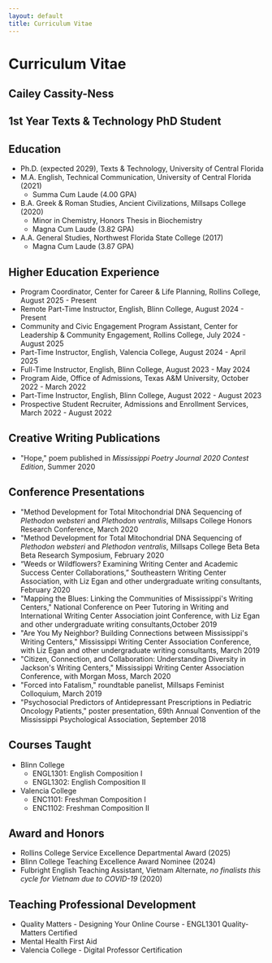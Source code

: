 ```yaml
---
layout: default
title: Curriculum Vitae
---
```

# Curriculum Vitae
## Cailey Cassity-Ness
## 1st Year Texts & Technology PhD Student

## Education
- Ph.D. (expected 2029), Texts & Technology, University of Central Florida
- M.A. English, Technical Communication, University of Central Florida (2021)
    - Summa Cum Laude (4.00 GPA)
- B.A. Greek & Roman Studies, Ancient Civilizations, Millsaps College (2020)
    - Minor in Chemistry, Honors Thesis in Biochemistry
    - Magna Cum Laude (3.82 GPA)
- A.A. General Studies, Northwest Florida State College (2017)
    - Magna Cum Laude (3.87 GPA)

## Higher Education Experience
- Program Coordinator, Center for Career & Life Planning, Rollins College, August 2025 - Present
- Remote Part-Time Instructor, English, Blinn College, August 2024 - Present
- Community and Civic Engagement Program Assistant, Center for Leadership & Community Engagement, Rollins College, July 2024 - August 2025
- Part-Time Instructor, English, Valencia College, August 2024 - April 2025
- Full-Time Instructor, English, Blinn College, August 2023 - May 2024
- Program Aide, Office of Admissions, Texas A&M University, October 2022 - March 2022
- Part-Time Instructor, English, Blinn College, August 2022 - August 2023
- Prospective Student Recruiter, Admissions and Enrollment Services, March 2022 - August 2022

## Creative Writing Publications
- "Hope," poem published in *Mississippi Poetry Journal 2020 Contest Edition*, Summer 2020

## Conference Presentations
- "Method Development for Total Mitochondrial DNA Sequencing of *Plethodon websteri* and *Plethodon ventralis*, Millsaps College Honors Research Conference, March 2020
- "Method Development for Total Mitochondrial DNA Sequencing of *Plethodon websteri* and *Plethodon ventralis*, Millsaps College Beta Beta Beta Research Symposium, February 2020
- “Weeds or Wildflowers? Examining Writing Center and Academic Success Center Collaborations,” Southeastern Writing Center Association, with Liz Egan and other undergraduate writing consultants, February 2020
- "Mapping the Blues: Linking the Communities of Mississippi's Writing Centers," National Conference on Peer Tutoring in Writing and International Writing Center Association joint Conference, with Liz Egan and other undergraduate writing consultants,October 2019
- "Are You My Neighbor? Building Connections between Mississippi's Writing Centers," Mississippi Writing Center Association Conference, with Liz Egan and other undergraduate writing consultants, March 2019
- "Citizen, Connection, and Collaboration: Understanding Diversity in Jackson's Writing Centers," Mississippi Writing Center Association Conference, with Morgan Moss, March 2020
- "Forced into Fatalism," roundtable panelist, Millsaps Feminist Colloquium, March 2019
- "Psychosocial Predictors of Antidepressant Prescriptions in Pediatric Oncology Patients," poster presentation, 69th Annual Convention of the Mississippi Psychological Association, September 2018

## Courses Taught
- Blinn College 
    - ENGL1301: English Composition I
    - ENGL1302: English Composition II
- Valencia College
    - ENC1101: Freshman Composition I
    - ENC1102: Freshman Composition II

## Award and Honors
- Rollins College Service Excellence Departmental Award (2025)
- Blinn College Teaching Excellence Award Nominee (2024)
- Fulbright English Teaching Assistant, Vietnam Alternate, *no finalists this cycle for Vietnam due to COVID-19* (2020)

## Teaching Professional Development
- Quality Matters - Designing Your Online Course - ENGL1301 Quality-Matters Certified
- Mental Health First Aid
- Valencia College - Digital Professor Certification 